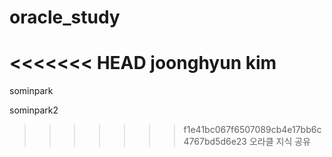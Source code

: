 # oracle_study
<<<<<<< HEAD
joonghyun kim
=======
sominpark

sominpark2

>>>>>>> f1e41bc067f6507089cb4e17bb6c4767bd5d6e23
 오라클 지식 공유
